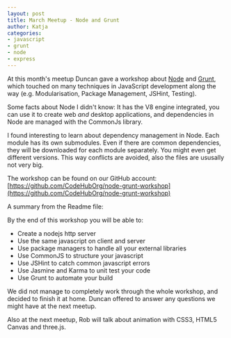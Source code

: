 ```yaml
---
layout: post
title: March Meetup - Node and Grunt 
author: Katja
categories:
- javascript
- grunt
- node
- express
---
```


At this month\'s meetup Duncan gave a workshop about [Node](http://nodejs.org/) and [Grunt](http://gruntjs.com/), which touched on many techniques in JavaScript development along the way (e.g. Modularisation, Package Management, JSHint, Testing).

Some facts about Node I didn\'t know: It has the V8 engine integrated, you can use it to create web <em>and</em> desktop applications, and dependencies in Node are managed with the CommonJs library. 

I found interesting to learn about dependency management in Node. 
Each module has its own submodules. Even if there are common dependencies, they will be downloaded for each module separately. You might even get different versions. This way conflicts are avoided, also the files are ususally not very big. 

The workshop can be found on our GitHub account:
[https://github.com/CodeHubOrg/node-grunt-workshop](https://github.com/CodeHubOrg/node-grunt-workshop)

A summary from the Readme file:

By the end of this workshop you will be able to:

- Create a nodejs http server
- Use the same javascript on client and server
- Use package managers to handle all your external libraries
- Use CommonJS to structure your javascript
- Use JSHint to catch common javascript errors
- Use Jasmine and Karma to unit test your code
- Use Grunt to automate your build

We did not manage to completely work through the whole workshop, and decided to finish it at home. Duncan offered to answer any questions we might have at the next meetup. 

Also at the next meetup, Rob will talk about animation with CSS3, HTML5 Canvas and three.js. 

 
 
      
      

      
      
    

   
    

   




    

   
    
     

    

    
     
    

   

  

